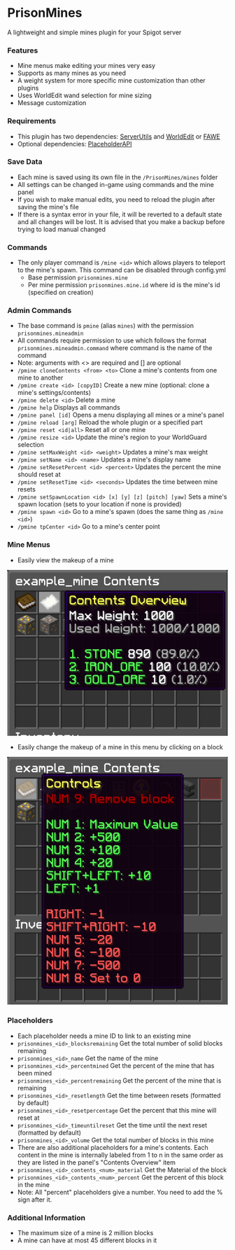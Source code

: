 # PrisonMines
A lightweight and simple mines plugin for your Spigot server

### Features
 - Mine menus make editing your mines very easy
 - Supports as many mines as you need
 - A weight system for more specific mine customization than other plugins
 - Uses WorldEdit wand selection for mine sizing
 - Message customization

### Requirements
 - This plugin has two dependencies: [ServerUtils](https://www.spigotmc.org/resources/serverutils.106515/) and [WorldEdit](https://dev.bukkit.org/projects/worldedit) or [FAWE](https://www.spigotmc.org/resources/fastasyncworldedit.13932/)
 - Optional dependencies: [PlaceholderAPI](https://www.spigotmc.org/resources/placeholderapi.6245/)

### Save Data
 - Each mine is saved using its own file in the `/PrisonMines/mines` folder
 - All settings can be changed in-game using commands and the mine panel
 - If you wish to make manual edits, you need to reload the plugin after saving the mine's file
 - If there is a syntax error in your file, it will be reverted to a default state and all changes will be lost. It is advised that you make a backup before trying to load manual changed

### Commands
 - The only player command is `/mine <id>` which allows players to teleport to the mine's spawn. This command can be disabled through config.yml
   - Base permission `prisonmines.mine`
   - Per mine permission `prisonmines.mine.id` where id is the mine's id (specified on creation)

### Admin Commands
 - The base command is `pmine` (alias `mines`) with the permission `prisonmines.mineadmin`
 - All commands require permission to use which follows the format `prisonmines.mineadmin.command` where command is the name of the command
 - Note: arguments with <> are required and [] are optional
 - `/pmine cloneContents <from> <to>` Clone a mine's contents from one mine to another
 - `/pmine create <id> [copyID]` Create a new mine (optional: clone a mine's settings/contents)
 - `/pmine delete <id>` Delete a mine
 - `/pmine help` Displays all commands
 - `/pmine panel [id]` Opens a menu displaying all mines or a mine's panel
 - `/pmine reload [arg]` Reload the whole plugin or a specified part
 - `/pmine reset <id|all>` Reset all or one mine
 - `/pmine resize <id>` Update the mine's region to your WorldGuard selection
 - `/pmine setMaxWeight <id> <weight>` Updates a mine's max weight
 - `/pmine setName <id> <name>` Updates a mine's display name
 - `/pmine setResetPercent <id> <percent>` Updates the percent the mine should reset at
 - `/pmine setResetTime <id> <seconds>` Updates the time between mine resets
 - `/pmine setSpawnLocation <id> [x] [y] [z] [pitch] [yaw]` Sets a mine's spawn location (sets to your location if none is provided)
 - `/pmine spawn <id>` Go to a mine's spawn (does the same thing as `/mine <id>`)
 - `/pmine tpCenter <id>` Go to a mine's center point

### Mine Menus
 - Easily view the makeup of a mine

![contents.png](images/contents.png)
 - Easily change the makeup of a mine in this menu by clicking on a block

![controls.png](images/controls.png)

### Placeholders
 - Each placeholder needs a mine ID to link to an existing mine
 - `prisonmines_<id>_blocksremaining` Get the total number of solid blocks remaining
 - `prisonmines_<id>_name` Get the name of the mine
 - `prisonmines_<id>_percentmined` Get the percent of the mine that has been mined
 - `prisonmines_<id>_percentremaining` Get the percent of the mine that is remaining
 - `prisonmines_<id>_resetlength` Get the time between resets (formatted by default)
 - `prisonmines_<id>_resetpercentage` Get the percent that this mine will reset at
 - `prisonmines_<id>_timeuntilreset` Get the time until the next reset (formatted by default)
 - `prisonmines_<id>_volume` Get the total number of blocks in this mine
 - There are also additional placeholders for a mine's contents. Each content in the mine is internally labeled from 1 to n in the same order as they are listed in the panel's "Contents Overview" item
 - `prisonmines_<id>_contents_<num>_material` Get the Material of the block
 - `prisonmines_<id>_contents_<num>_percent` Get the percent of this block in the mine
 - Note: All "percent" placeholders give a number. You need to add the % sign after it.

### Additional Information
 - The maximum size of a mine is 2 million blocks
 - A mine can have at most 45 different blocks in it
